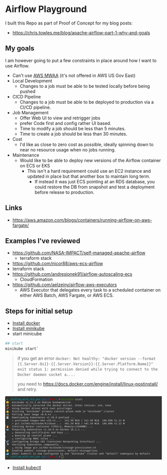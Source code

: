 # Airflow Playground

I built this Repo as part of Proof of Concept for my blog posts:

- <https://chris.towles.me/blog/apache-airflow-part-1-why-and-goals>

## My goals

I am however going to put a few constraints in place around how I want to use Airflow.

- Can't use [AWS MWAA](https://aws.amazon.com/mwaa/) (it's not offered in AWS US Gov East)
- Local Development
  - Changes to a job must be able to be tested locally before being pushed
- CICD Pipeline
  - Changes to a job must be able to be deployed to production via a CI/CD pipeline.
- Job Management
  - Offer Web UI to view and retrigger jobs
  - prefer Code first and config rather UI based.
  - Time to modify a job should be less than 5 minutes.
  - Time to create a job should be less than 30 minutes.
- Cost
  - I'd like as close to zero cost as possible, ideally spinning down to near no resource usage when no jobs running.
- Maintenance
  - Would like to be able to deploy new versions of the Airflow container on ECS or EKS
    - This isn't a hard requirement could use an EC2 instance and updated in place but that another box to maintain long term.
      - If instead it was just ECS pointing at an RDS database, you could restore the DB from snapshot and test a deployment before release to production.

## Links

- <https://aws.amazon.com/blogs/containers/running-airflow-on-aws-fargate/>

## Examples I've reviewed

- <https://github.com/NASA-IMPACT/self-managed-apache-airflow>
  - terraform stack
- <https://github.com/nicor88/aws-ecs-airflow>
- terraform stack
- <https://github.com/andresionek91/airflow-autoscaling-ecs>
  - CloudFormation
- <https://github.com/aelzeiny/airflow-aws-executors>
  - AWS Executor that delegates every task to a scheduled container on either AWS Batch, AWS Fargate, or AWS ECS.

## Steps for initial setup

- [Install docker](https://docs.docker.com/engine/install/)
- [Install minikube](https://minikube.sigs.k8s.io/docs/start/)
- start minicube

```bash
## start
minikube start`
```
> if you get an error `docker: Not healthy: "docker version --format {{.Server.Os}}-{{.Server.Version}}:{{.Server.Platform.Name}}" exit status 1: permission denied while trying to connect to the Docker daemon socket a....`
>
> you need to https://docs.docker.com/engine/install/linux-postinstall/ and retry.


![](./docs/images/minikube-start.png)


- [Install kubectl](https://kubernetes.io/docs/tasks/tools/)

```bash


```
